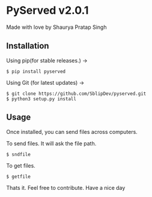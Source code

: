 # PyServed v2.0.1
Made with love by Shaurya Pratap Singh 

## Installation

Using pip(for stable releases.) ->

```
$ pip install pyserved
```

Using Git (for latest updates) ->

```
$ git clone https://github.com/SblipDev/pyserved.git
$ python3 setup.py install
```

## Usage

Once installed, you can send files across computers. 

To send files.
It will ask the file path.

```
$ sndfile
```

To get files.

```
$ getfile
```

Thats it. 
Feel free to contribute. 
Have a nice day   


